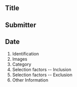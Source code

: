 ## Title

## Submitter

## Date

1. Identification
2. Images
3. Category
4. Selection factors -- Inclusion
5. Selection factors -- Exclusion
6. Other Information
